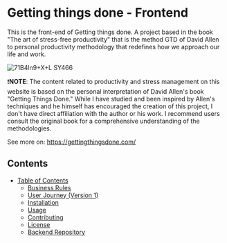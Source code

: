 # Getting things done - Frontend

This is the front-end of Getting things done.
A project based in the book "The art of stress-free productivity" that is the method GTD of David Allen to personal productivity methodology that redefines how we approach our life and work.

![71B4ln9+X+L _SY466_](https://github.com/tiagopazhs/getting-things-done-client/assets/81580990/20eb368c-dfc4-4163-8440-5a898d8869bc)


❗**NOTE**: The content related to productivity and stress management on this website is based on the personal interpretation of David Allen's book "Getting Things Done." While I have studied and been inspired by Allen's techniques and he himself has encouraged the creation of this project, I don't have direct affiliation with the author or his work. I recommend users consult the original book for a comprehensive understanding of the methodologies.

See more on: https://gettingthingsdone.com/


## Contents

- [Table of Contents](#table-of-contents)
  - [Business Rules](#business-rules)
  - [User Journey (Version 1)](#user-journey-version-1)
  - [Installation](#installation)
  - [Usage](#usage)
  - [Contributing](#contributing)
  - [License](#license)
  - [Backend Repository](#backend-repository)

